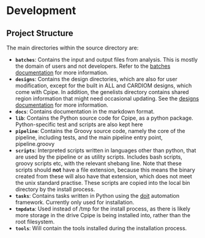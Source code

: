 # Development
## Project Structure
The main directories within the source directory are:

* **`batches`**: Contains the input and output files from analysis. This is mostly the domain of users and not developers. Refer to the [batches documentation](batches.md) for more information.
* **`designs`**: Contains the design directories, which are also for user modification, except for the built in ALL and CARDIOM designs, which come with Cpipe. In addition, the genelists directory contains shared region information that might need occasional updating. See the [designs documentation](designs.md) for more information.
* **`docs`**: Contains documentation in the markdown format.
* **`lib`**: Contains the Python source code for Cpipe, as a python package. Python-specific test and scripts are also kept here
* **`pipeline`**: Contains the Groovy source code, namely the core of the pipeline, including tests, and the main pipeline entry point, pipeline.groovy
* **`scripts`**: Interpreted scripts written in languages other than python, that are used by the pipeline or as utility scripts. Includes bash scripts, groovy scripts etc, with the relevant shebang line. Note that these scripts should **not** have a file extension, because this means the binary created from these will also have that extension, which does not meet the unix standard practise. These scripts are copied into the local bin directory by the install process.
* **`tasks`**: Contains tasks written in Python using the [doit](http://pydoit.org/contents.html) automation framework. Currently only used for installation.
* **`tmpdata`**: Used instead of /tmp for the install process, as there is likely more storage in the drive Cpipe is being installed into, rather than the root filesystem.
* **`tools`**: Will contain the tools installed during the installation process.
